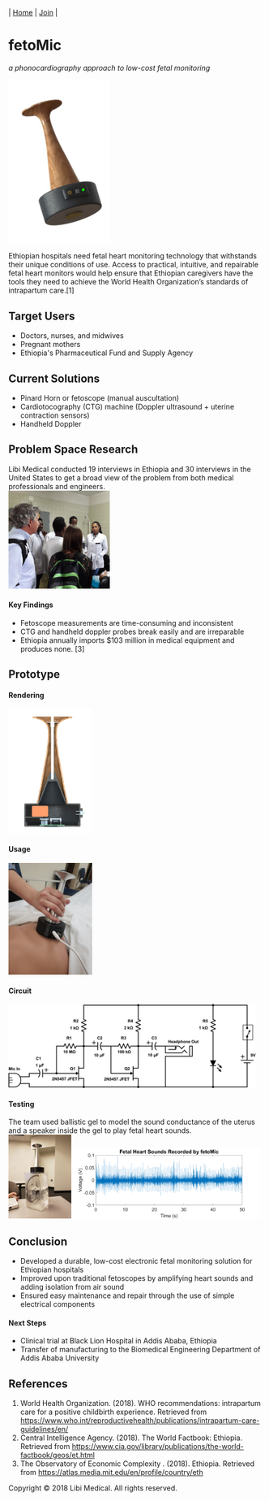 | [Home](https://libimedical.com) | [Join](https://libimedical.com/join) |   

# fetoMic
*a phonocardiography approach to low-cost fetal monitoring*

<img src="/assets/fetomic-perspective.jpg" alt="fetoMic" width="200"/>

Ethiopian hospitals need fetal heart monitoring technology that withstands their unique conditions of use. Access to practical, intuitive, and repairable fetal heart monitors would help ensure that Ethiopian caregivers have the tools they need to achieve the World Health Organization’s standards of intrapartum care.[1]

## Target Users
- Doctors, nurses, and midwives
- Pregnant mothers
- Ethiopia's Pharmaceutical Fund and Supply Agency

## Current Solutions
- Pinard Horn or fetoscope (manual auscultation)
- Cardiotocography (CTG) machine (Doppler ultrasound + uterine contraction sensors)
- Handheld Doppler

## Problem Space Research
Libi Medical conducted 19 interviews in Ethiopia and 30 interviews in the United States to get a broad view of the problem from both medical professionals and engineers.   
<img src="/assets/labor-ward.png" alt="labor ward" width="200"/>

#### Key Findings
- Fetoscope measurements are time-consuming and inconsistent
- CTG and handheld doppler probes break easily and are irreparable
- Ethiopia annually imports $103 million in medical equipment and produces none. [3]

## Prototype

#### Rendering
<img src="/assets/fetomic-inside.jpg" alt="fetomic inside" width="165"/>

#### Usage
<img src="/assets/fetomic-usage.jpg" alt="fetomic usage" width="165"/>

#### Circuit
<img src="/assets/fetomic-circuit.png" alt="fetomic circuit" height="165"/>

#### Testing
The team used ballistic gel to model the sound conductance of the uterus and a speaker inside the gel to play fetal heart sounds.   
<img src="/assets/fetomic-testing.jpg" alt="fetomic testing" height="165"/><img src="/assets/fhs.png" alt="fetomic testing" height="140"/>

## Conclusion
- Developed a durable, low-cost electronic fetal monitoring solution for Ethiopian hospitals
- Improved upon traditional fetoscopes by amplifying heart sounds and adding isolation from air sound
- Ensured easy maintenance and repair through the use of simple electrical components

#### Next Steps
- Clinical trial at Black Lion Hospital in Addis Ababa, Ethiopia
- Transfer of manufacturing to the Biomedical Engineering Department of Addis Ababa University

## References
1. World Health Organization. (2018). WHO recommendations: intrapartum care for a positive childbirth experience. Retrieved from  https://www.who.int/reproductivehealth/publications/intrapartum-care-guidelines/en/
2. Central Intelligence Agency. (2018). The World Factbook: Ethiopia. Retrieved from  https://www.cia.gov/library/publications/the-world-factbook/geos/et.html
3. The Observatory of Economic Complexity . (2018). Ethiopia. Retrieved from https://atlas.media.mit.edu/en/profile/country/eth

Copyright © 2018 Libi Medical. All rights reserved.
